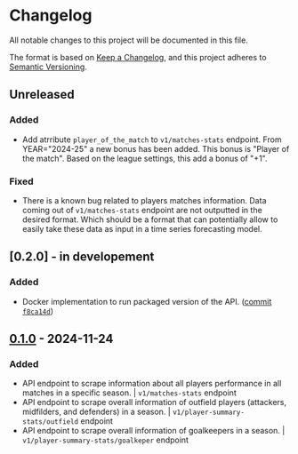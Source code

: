 # Changelog

All notable changes to this project will be documented in this file.

The format is based on [Keep a Changelog](https://keepachangelog.com/en/1.1.0/),
and this project adheres to [Semantic Versioning](https://semver.org/spec/v2.0.0.html).

## Unreleased

### Added
- Add atrribute `player_of_the_match` to `v1/matches-stats` endpoint. From YEAR="2024-25" a new bonus has been added. This bonus is "Player of the match". Based on the league settings, this add a bonus of "+1".

### Fixed
- There is a known bug related to players matches information. Data coming out of `v1/matches-stats` endpoint are not outputted in the desired format. Which should be a format that can potentially allow to easily take these data as input in a time series forecasting model.

## [0.2.0] - in developement

### Added
- Docker implementation to run packaged version of the API. ([commit `f8ca14d`](https://github.com/baldogiovine/PyFanta/commit/f8ca14d0d86fb424a8b591cca59b8949b1f0ac18))

## [0.1.0] - 2024-11-24

### Added
- API endpoint to scrape information about all players performance in all matches in a specific season. | `v1/matches-stats` endpoint
- API endpoint to scrape overall information of outfield players (attackers, midfilders, and defenders) in a season. | `v1/player-summary-stats/outfield` endpoint
- API endpoint to scrape overall information of goalkeepers in a season. | `v1/player-summary-stats/goalkeper` endpoint

[0.1.0]: https://github.com/baldogiovine/PyFanta/releases/tag/v0.1.0
